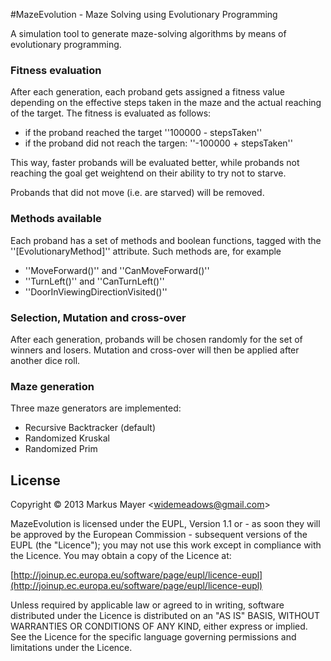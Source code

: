 #MazeEvolution - Maze Solving using Evolutionary Programming

A simulation tool to generate maze-solving algorithms by means of evolutionary programming.

### Fitness evaluation

After each generation, each proband gets assigned a fitness value depending on the effective steps taken in the maze and the actual reaching of the target. The fitness is evaluated as follows:

  * if the proband reached the target ''100000 - stepsTaken''
  * if the proband did not reach the targen: ''-100000 + stepsTaken''

This way, faster probands will be evaluated better, while probands not reaching the goal get weightend on their ability to try not to starve.

Probands that did not move (i.e. are starved) will be removed.

### Methods available

Each proband has a set of methods and boolean functions, tagged with the ''[EvolutionaryMethod]'' attribute. Such methods are, for example

  * ''MoveForward()'' and ''CanMoveForward()''
  * ''TurnLeft()'' and ''CanTurnLeft()''
  * ''DoorInViewingDirectionVisited()''

### Selection, Mutation and cross-over

After each generation, probands will be chosen randomly for the set of winners and losers. Mutation and cross-over will then be applied after another dice roll.

### Maze generation

Three maze generators are implemented:

  * Recursive Backtracker (default)
  * Randomized Kruskal
  * Randomized Prim

## License

Copyright &copy; 2013 Markus Mayer &lt;widemeadows@gmail.com&gt;

MazeEvolution is licensed under the EUPL, Version 1.1 or - as soon they will be approved by the European Commission -
subsequent versions of the EUPL (the "Licence"); you may not use this work except in compliance with the Licence.
You may obtain a copy of the Licence at:

[http://joinup.ec.europa.eu/software/page/eupl/licence-eupl](http://joinup.ec.europa.eu/software/page/eupl/licence-eupl)

Unless required by applicable law or agreed to in writing, software distributed under the Licence is
distributed on an "AS IS" BASIS, WITHOUT WARRANTIES OR CONDITIONS OF ANY KIND, either express or implied.
See the Licence for the specific language governing permissions and limitations under the Licence.
